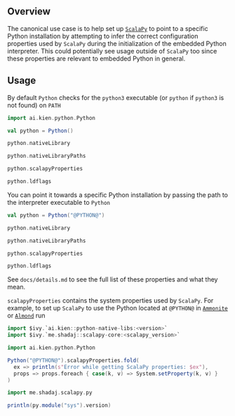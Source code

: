 

## Overview

The canonical use case is to help set up [`ScalaPy`](https://scalapy.dev/) to point to a specific Python installation by attempting to infer the correct configuration properties used by `ScalaPy` during the initialization of the embedded Python interpreter. This could potentially see usage outside of `ScalaPy` too since these properties are relevant to embedded Python in general.

## Usage

By default `Python` checks for the `python3` executable (or `python` if `python3` is not found) on `PATH`

```scala mdoc
import ai.kien.python.Python

val python = Python()

python.nativeLibrary

python.nativeLibraryPaths

python.scalapyProperties

python.ldflags
```

You can point it towards a specific Python installation by passing the path to the interpreter executable to `Python`

```scala mdoc:nest
val python = Python("@PYTHON@")

python.nativeLibrary

python.nativeLibraryPaths

python.scalapyProperties

python.ldflags
```

See `docs/details.md` to see the full list of these properties and what they mean.

`scalapyProperties` contains the system properties used by `ScalaPy`. For example, to set up `ScalaPy` to use the Python located at `@PYTHON@` in [`Ammonite`](https://ammonite.io/) or [`Almond`](https://almond.sh/) run

```scala
import $ivy.`ai.kien::python-native-libs:<version>`
import $ivy.`me.shadaj::scalapy-core:<scalapy_version>`

import ai.kien.python.Python

Python("@PYTHON@").scalapyProperties.fold(
  ex => println(s"Error while getting ScalaPy properties: $ex"),
  props => props.foreach { case(k, v) => System.setProperty(k, v) }
)

import me.shadaj.scalapy.py

println(py.module("sys").version)
```
